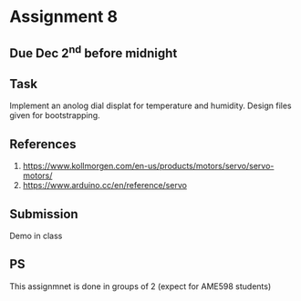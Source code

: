 # Assignment 8

## Due Dec 2<sup>nd</sup> before midnight



## Task
Implement an anolog dial displat for temperature and humidity. Design
files given for bootstrapping.

## References

1. https://www.kollmorgen.com/en-us/products/motors/servo/servo-motors/
2. https://www.arduino.cc/en/reference/servo


## Submission
Demo in class

## PS
This assignmnet is done in groups of 2 (expect for AME598 students)
